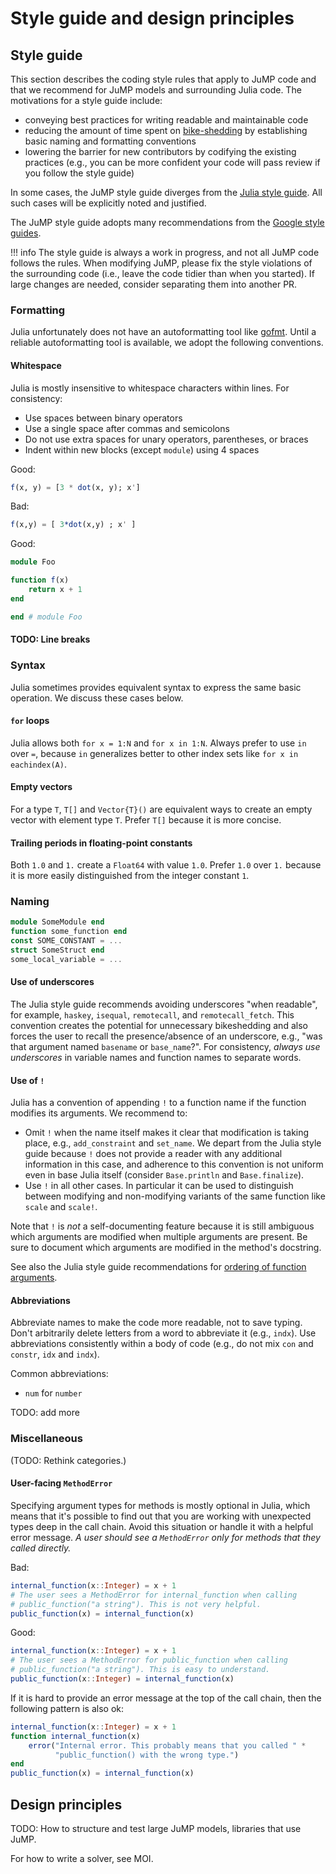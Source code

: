 Style guide and design principles
=================================

Style guide
-----------

This section describes the coding style rules that apply to JuMP code and that
we recommend for JuMP models and surrounding Julia code. The motivations for
a style guide include:

- conveying best practices for writing readable and maintainable code
- reducing the amount of time spent on
  [bike-shedding](https://en.wikipedia.org/wiki/Law_of_triviality) by
  establishing basic naming and formatting conventions
- lowering the barrier for new contributors by codifying the existing practices
  (e.g., you can be more confident your code will pass review if you follow the style guide)

In some cases, the JuMP style guide diverges from the
[Julia style guide](https://docs.julialang.org/en/v1.0.0/manual/style-guide/).
All such cases will be explicitly noted and justified.

The JuMP style guide adopts many recommendations from the
[Google style guides](https://github.com/google/styleguide).

!!! info
    The style guide is always a work in progress, and not all JuMP code
    follows the rules. When modifying JuMP, please fix the style violations
    of the surrounding code (i.e., leave the code tidier than when you
    started). If large changes are needed, consider separating them into
    another PR.

### Formatting

Julia unfortunately does not have an autoformatting tool like
[gofmt](https://blog.golang.org/go-fmt-your-code). Until a reliable
autoformatting tool is available, we adopt the following conventions.

#### Whitespace

Julia is mostly insensitive to whitespace characters within lines.
For consistency:

- Use spaces between binary operators
- Use a single space after commas and semicolons
- Do not use extra spaces for unary operators, parentheses, or braces
- Indent within new blocks (except `module`) using 4 spaces

Good:
```julia
f(x, y) = [3 * dot(x, y); x']
```

Bad:
```julia
f(x,y) = [ 3*dot(x,y) ; x' ]
```

Good:
```julia
module Foo

function f(x)
    return x + 1
end

end # module Foo
```

#### TODO: Line breaks

### Syntax

Julia sometimes provides equivalent syntax to express the same basic
operation. We discuss these cases below.

#### `for` loops

Julia allows both `for x = 1:N` and `for x in 1:N`. Always prefer to use
`in` over `=`, because `in` generalizes better to other index sets like `for x in eachindex(A)`.

#### Empty vectors

For a type `T`, `T[]` and `Vector{T}()` are equivalent ways to create an
empty vector with element type `T`. Prefer `T[]` because it is more concise.

#### Trailing periods in floating-point constants

Both `1.0` and `1.` create a `Float64` with value `1.0`. Prefer `1.0` over
`1.` because it is more easily distinguished from the integer constant `1`.

### Naming

```julia
module SomeModule end
function some_function end
const SOME_CONSTANT = ...
struct SomeStruct end
some_local_variable = ...
```

#### Use of underscores

The Julia style guide recommends avoiding underscores "when readable", for
example, `haskey`, `isequal`, `remotecall`, and `remotecall_fetch`. This
convention creates the potential for unnecessary bikeshedding and also forces
the user to recall the presence/absence of an underscore, e.g., "was that
argument named `basename` or `base_name`?". For consistency, *always use
underscores* in variable names and function names to separate words.

#### Use of `!`

Julia has a convention of appending `!` to a function name if the function
modifies its arguments. We recommend to:

- Omit `!` when the name itself makes it clear that modification is taking
  place, e.g., `add_constraint` and `set_name`. We depart from the Julia style
  guide because `!` does not provide a reader with any additional information
  in this case, and adherence to this convention is not uniform even in base
  Julia itself (consider `Base.println` and `Base.finalize`).
- Use `!` in all other cases. In particular it can be used to distinguish
  between modifying and non-modifying variants of the same function like `scale`
  and `scale!`.

Note that `!` is *not* a self-documenting feature because it is still
ambiguous which arguments are modified when multiple arguments are present.
Be sure to document which arguments are modified in the method's docstring.

See also the Julia style guide recommendations for
[ordering of function arguments](https://docs.julialang.org/en/v1.0.0/manual/style-guide/#Write-functions-with-argument-ordering-similar-to-Julia's-Base-1).

#### Abbreviations

Abbreviate names to make the code more readable, not to save typing.
Don't arbitrarily delete letters from a word to abbreviate it (e.g., `indx`).
Use abbreviations consistently within a body of code (e.g., do not mix
`con` and `constr`, `idx` and `indx`).

Common abbreviations:

- `num` for `number`

TODO: add more

### Miscellaneous

(TODO: Rethink categories.)

#### User-facing `MethodError`

Specifying argument types for methods is mostly optional in Julia, which means
that it's possible to find out that you are working with unexpected types deep in
the call chain. Avoid this situation or handle it with a helpful error message.
*A user should see a `MethodError` only for methods that they called directly.*

Bad:
```julia
internal_function(x::Integer) = x + 1
# The user sees a MethodError for internal_function when calling
# public_function("a string"). This is not very helpful.
public_function(x) = internal_function(x)
```

Good:
```julia
internal_function(x::Integer) = x + 1
# The user sees a MethodError for public_function when calling
# public_function("a string"). This is easy to understand.
public_function(x::Integer) = internal_function(x)
```

If it is hard to provide an error message at the top of the call chain,
then the following pattern is also ok:
```julia
internal_function(x::Integer) = x + 1
function internal_function(x)
    error("Internal error. This probably means that you called " *
          "public_function() with the wrong type.")
end
public_function(x) = internal_function(x)
```

Design principles
-----------------

TODO: How to structure and test large JuMP models, libraries that use JuMP.

For how to write a solver, see MOI.
